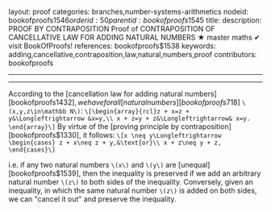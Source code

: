 layout: proof
categories: branches,number-systems-arithmetics
nodeid: bookofproofs$1546
orderid: 50
parentid: bookofproofs$1545
title: 
description: PROOF BY CONTRAPOSITION Proof of CONTRAPOSITION OF CANCELLATIVE LAW FOR ADDING NATURAL NUMBERS &#9733; master maths &#10004; visit BookOfProofs!
references: bookofproofs$1538
keywords: adding,cancellative,contraposition,law,natural,numbers,proof
contributors: bookofproofs

---


---

According to the [cancellation law for adding  natural numbers][bookofproofs$1432], we have
 for all [natural numbers][bookofproofs$718] `\(x,y,z\in\mathbb N\)`:
`\[\begin{array}{rcl}z + x=z + y&\Longleftrightarrow &x=y,\\
x + z=y + z&\Longleftrightarrow& x=y.
\end{array}\]`
By virtue of the [proving principle by contraposition][bookofproofs$1330], it follows:
`\[x \neq y\Longleftrightarrow \begin{cases} z + x\neq z + y,&\text{or}\\
x + z\neq y + z,
\end{cases}\]`

i.e. if any two natural numbers `\(x\)` and `\(y\)` are [unequal][bookofproofs$1539], then the inequality is preserved if we add an arbitrary natural number `\(z\)` to both sides of the inequality. Conversely, given an inequality, in which the same natural number `\(z\)` is added on both sides, we can "cancel it out" and preserve the inequality.
